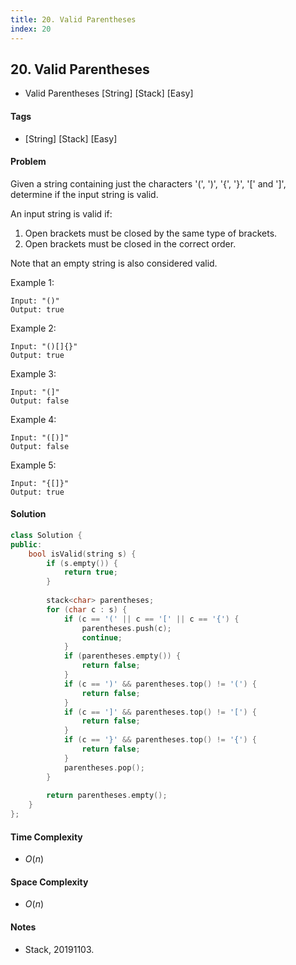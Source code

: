 ```yaml
---
title: 20. Valid Parentheses
index: 20
---
```


## 20. Valid Parentheses
- Valid Parentheses [String] [Stack] [Easy]

#### Tags
- [String] [Stack] [Easy]

#### Problem
Given a string containing just the characters '(', ')', '{', '}', '[' and ']', determine if the input string is valid.

An input string is valid if:

1. Open brackets must be closed by the same type of brackets.
2. Open brackets must be closed in the correct order.

Note that an empty string is also considered valid.

Example 1:

    Input: "()"
    Output: true

Example 2:

    Input: "()[]{}"
    Output: true

Example 3:

    Input: "(]"
    Output: false

Example 4:

    Input: "([)]"
    Output: false

Example 5:

    Input: "{[]}"
    Output: true

#### Solution
``` C++
class Solution {
public:
    bool isValid(string s) {
        if (s.empty()) {
            return true;
        }
        
        stack<char> parentheses;
        for (char c : s) {
            if (c == '(' || c == '[' || c == '{') {
                parentheses.push(c);
                continue;
            }
            if (parentheses.empty()) {
                return false;
            }
            if (c == ')' && parentheses.top() != '(') {
                return false;
            }
            if (c == ']' && parentheses.top() != '[') {
                return false;
            }
            if (c == '}' && parentheses.top() != '{') {
                return false;
            }
            parentheses.pop();
        }
        
        return parentheses.empty();
    }
};
```

#### Time Complexity
- $O(n)$

#### Space Complexity
- $O(n)$

#### Notes
- Stack, 20191103.

